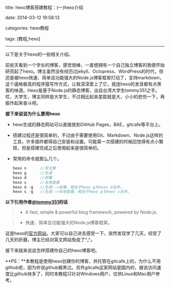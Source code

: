 title: hexo博客搭建教程：(一)hexo介绍

date: 2014-03-12 19:58:13

categories: hexo教程

tags: [教程,hexo]

---

以下是关于hexo的一些相关介绍。

<!--more-->

前些天看到一个学长的博客，感觉很棒，一直想拥有一个自己独立博客的我便开始研究起了hexo。博主虽然没有经历过jekyll、Octopress、WordPress的时代，但还是被hexo快速、简单且功能强大的Node.js博客框架打动了，支持markdown，这个逼格极高的程序猿写作方式，让我深深爱上了它，就连hexo的发音都有点黑客的味道。Hexo是基于Node.js的静态博客，出自台湾大学生tommy351之手。哎，大学生，博主同样是大学生，不过相比起来差距就是大，小小的悲伤一下，再振作起来奋斗吧。

**接下来说说为什么要用hexo**

* hexo生成的静态网站可以直接放到GitHub Pages，BAE，gitcafe等平台上。

* 搭建过程还是很简单的，不过由于需要使用Git、Markdown、Node.js这样的工具，许多插件都得自己安装和设置。可能第一次搭建的时候回觉得有点小繁琐，但是搭建完成之后使用起来是很简单的。

* 常用的命令就那么几个。

	```objectivec
	hexo n      //写文章
	hexo g      //生成
	hexo d      //部署
	hexo s      //本地查看
	hexo d -g   //生成-->部署，相当于hexo g与hexo d合并。
	hexo s -g   //生成-->本地查看，相当于hexo g与hexo s合并。
	```

**以下引用作者[@tommy351][1]的话**

> * A fast, simple & powerful blog framework, powered by Node.js. 

> * 快速、简单且功能强大的Node.js博客框架。

这是hexo的[官方网站](http://hexo.io/)。大家可以自己进去感受一下，突然发现学了几天，经受了几天的折磨，博主已经对英文网站免疫了^_^。

接下来就来说说怎样搭建你自己的hexo博客吧。

**PS：**本教程是使用hexo创建你的博客，并托管在gitcafe上的，为什么不用github呢，因为听说github被黑过。另外gitcafe这家网站是国内的，据说访问速度比github快多了，同时本教程只针对Windows用户，仅供Linux和Mac用户参考。

[1]: http://twitter.com/tommy351